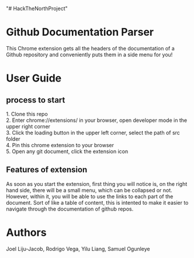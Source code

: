 "# HackTheNorthProject" 
<h1> Github Documentation Parser </h1>

This Chrome extension gets all the headers of the documentation of a Github repository and conveniently puts them in a side menu for you!

<h1>User Guide</h1>
<h2> process to start</h2>
1. Clone this repo</br>
2. Enter chrome://extensions/ in your browser, open developer mode in the upper right corner</br>
3. Click the loading button in the upper left corner, select the path of src folder</br>
4. Pin this chrome extension to your browser</br>
5. Open any git document, click the extension icon</br>

<h2> Features of extension</h2>
As soon as you start the extension, first thing you will notice is, on the right hand side, there will be a small menu, which can be collapsed or not. However, within it, you will be able to use the links to each part of the document. Sort of like a table of content, this is intented to make it easier to navigate through the documentation of github repos.

<h1> Authors </h1>
Joel Liju-Jacob, Rodrigo Vega, Yilu Liang, Samuel Ogunleye

